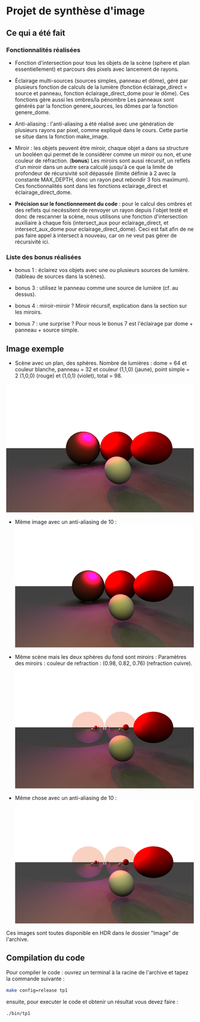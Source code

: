 # Projet de synthèse d'image
## Ce qui a été fait
### Fonctionnalités réalisées

- Fonction d'intersection pour tous les objets de la scène (sphere et plan essentiellement) et parcours des pixels avec lancement de rayons.

- Éclairage multi-sources (sources simples, panneau et dôme), géré par plusieurs fonction de calculs de la lumière (fonction éclairage_direct = source et panneau, fonction éclairage_direct_dome pour le dôme). Ces fonctions gère aussi les ombres/la pénombre Les panneaux sont générés par la fonction genere_sources, les dômes par la fonction genere_dome. 

- Anti-aliasing : l'anti-aliasing a été réalisé avec une génération de plusieurs rayons par pixel, comme expliqué dans le cours. Cette partie se situe dans la fonction make_image.

-  Miroir : les objets peuvent être miroir, chaque objet a dans sa structure un booléen qui permet de le considérer comme un miroir ou non, et une couleur de réfraction. (**bonus**) Les miroirs sont aussi récursif, un reflets d'un miroir dans un autre sera calculé jusqu'à ce que la limite de profondeur de récursivité soit dépassée (limite définie à 2 avec la constante MAX_DEPTH, donc un rayon peut rebondir 3 fois maximum). Ces fonctionnalités sont dans les fonctions eclairage_direct et éclairage_direct_dome.

- **Précision sur le fonctionnement du code** : pour le calcul des ombres et des reflets qui necéssitent de renvoyer un rayon depuis l'objet testé et donc de rescanner la scène, nous utilisons une fonction d'intersection auxiliaire à chaque fois (intersect_aux pour eclairage_direct, et intersect_aux_dome pour eclairage_direct_dome). Ceci est fait afin de ne pas faire appel à intersect à nouveau, car on ne veut pas gérer de récursivité ici.

### Liste des bonus réalisées

- bonus 1 : éclairez vos objets avec une ou plusieurs sources de lumière. (tableau de sources dans la scènes).

- bonus 3 : utilisez le panneau comme une source de lumière (cf. au dessus).

- bonus 4 : miroir-miroir ? Miroir récursif, explication dans la section sur les miroirs.

- bonus 7 : une surprise ? Pour nous le bonus 7 est l'éclairage par dome + panneau + source simple.

## Image exemple

- Scène avec un plan, des sphères. Nombre de lumières : dome = 64 et couleur blanche, panneau = 32 et couleur (1,1,0) (jaune), point simple = 2 (1,0,0) (rouge) et (1,0,1) (violet), total = 98.

![Image simple](Image/image_simple.png)


- Même image avec un anti-aliasing de 10 : 
![Image simple aa 10](Image/image_simple_aa%3D10.png)

- Même scène mais les deux sphères du fond sont miroirs : Paramètres des miroirs : couleur de refraction : (0.98, 0.82, 0.76) (refraction cuivre). 
![Image cool](Image/image_cool.jpg)
- Même chose avec un anti-aliasing de 10 : 
![Image cool aa 10](Image/image_cool_aa%3D10.png)

Ces images sont toutes disponible en HDR dans le dossier "Image" de l'archive.


## Compilation du code
Pour compiler le code : ouvrez un terminal à la racine de l'archive et tapez la commande suivante : 
```bash 
make config=release tp1
```
ensuite, pour executer le code et obtenir un résultat vous devez faire :
```bash 
./bin/tp1
```




